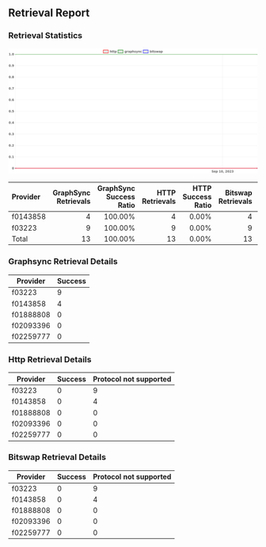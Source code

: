 ## Retrieval Report
### Retrieval Statistics
<img src="https://raw.githubusercontent.com/data-preservation-programs/filplus-checker-assets/main/filecoin-project/filecoin-plus-large-datasets/issues/2144/1694586817339.png"/>

| Provider | GraphSync Retrievals | GraphSync Success Ratio | HTTP Retrievals | HTTP Success Ratio | Bitswap Retrievals | Bitswap Success Ratio |
| :------- | -------------------: | ----------------------: | --------------: | -----------------: | -----------------: | --------------------: |
| f0143858 |                    4 |                 100.00% |               4 |              0.00% |                  4 |                 0.00% |
| f03223   |                    9 |                 100.00% |               9 |              0.00% |                  9 |                 0.00% |
| Total    |                   13 |                 100.00% |              13 |              0.00% |                 13 |                 0.00% |

### Graphsync Retrieval Details
| Provider  | Success |
| --------- | ------- |
| f03223    | 9       |
| f0143858  | 4       |
| f01888808 | 0       |
| f02093396 | 0       |
| f02259777 | 0       |

### Http Retrieval Details
| Provider  | Success | Protocol not supported |
| --------- | ------- | ---------------------- |
| f03223    | 0       | 9                      |
| f0143858  | 0       | 4                      |
| f01888808 | 0       | 0                      |
| f02093396 | 0       | 0                      |
| f02259777 | 0       | 0                      |

### Bitswap Retrieval Details
| Provider  | Success | Protocol not supported |
| --------- | ------- | ---------------------- |
| f03223    | 0       | 9                      |
| f0143858  | 0       | 4                      |
| f01888808 | 0       | 0                      |
| f02093396 | 0       | 0                      |
| f02259777 | 0       | 0                      |
